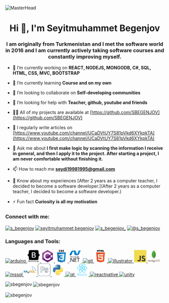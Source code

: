 ![MasterHead](https://r.resimlink.com/EL8djCri.jpg)

<h1 align="center">Hi 👋, I'm Seyitmuhammet Begenjov</h1>
<h3 align="center">I am originally from Turkmenistan and I met the software world in 2016 and I am currently actively taking software courses and constantly improving myself.</h3>

- 🔭 I’m currently working on **REACT, NODEJS, MONGODB, C#, SQL, HTML, CSS, MVC, BOOTSTRAP**

- 🌱 I’m currently learning **Course and on my own**

- 👯 I’m looking to collaborate on **Self-developing communities**

- 🤝 I’m looking for help with **Teacher, github, youtube and friends**

- 👨‍💻 All of my projects are available at [https://github.com/SBEGENJOV](https://github.com/SBEGENJOV)

- 📝 I regularly write articles on [https://www.youtube.com/channel/UCaDVtUY7S81pVkd6XYkpkTA](https://www.youtube.com/channel/UCaDVtUY7S81pVkd6XYkpkTA)

- 💬 Ask me about **I first make logic by scanning the information I receive in general, and then I apply it to the project. After starting a project, I am never comfortable without finishing it.**

- 📫 How to reach me **seydi19981995@gmail.com**

- 📄 Know about my experiences [After 2 years as a computer teacher, I decided to become a software developer.](After 2 years as a computer teacher, I decided to become a software developer.)

- ⚡ Fun fact **Curiosity is all my motivation**

<h3 align="left">Connect with me:</h3>
<p align="left">
<a href="https://twitter.com/s_begenjov" target="blank"><img align="center" src="https://raw.githubusercontent.com/rahuldkjain/github-profile-readme-generator/master/src/images/icons/Social/twitter.svg" alt="s_begenjov" height="30" width="40" /></a>
<a href="https://linkedin.com/in/seyitmuhammet begenjov" target="blank"><img align="center" src="https://raw.githubusercontent.com/rahuldkjain/github-profile-readme-generator/master/src/images/icons/Social/linked-in-alt.svg" alt="seyitmuhammet begenjov" height="30" width="40" /></a>
<a href="https://instagram.com/s_begenjov_" target="blank"><img align="center" src="https://raw.githubusercontent.com/rahuldkjain/github-profile-readme-generator/master/src/images/icons/Social/instagram.svg" alt="s_begenjov_" height="30" width="40" /></a>
<a href="https://www.youtube.com/c/@s_begenjov" target="blank"><img align="center" src="https://raw.githubusercontent.com/rahuldkjain/github-profile-readme-generator/master/src/images/icons/Social/youtube.svg" alt="@s_begenjov" height="30" width="40" /></a>
</p>

<h3 align="left">Languages and Tools:</h3>
<p align="left"><a href="https://www.arduino.cc/" target="_blank" rel="noreferrer"> <img src="https://cdn.worldvectorlogo.com/logos/arduino-1.svg" alt="arduino" width="40" height="40"/> </a> <a href="https://getbootstrap.com" target="_blank" rel="noreferrer"> <img src="https://raw.githubusercontent.com/devicons/devicon/master/icons/bootstrap/bootstrap-plain-wordmark.svg" alt="bootstrap" width="40" height="40"/> </a> <a href="https://www.w3schools.com/cs/" target="_blank" rel="noreferrer"> <img src="https://raw.githubusercontent.com/devicons/devicon/master/icons/csharp/csharp-original.svg" alt="csharp" width="40" height="40"/> </a> <a href="https://www.w3schools.com/css/" target="_blank" rel="noreferrer"> <img src="https://raw.githubusercontent.com/devicons/devicon/master/icons/css3/css3-original-wordmark.svg" alt="css3" width="40" height="40"/> </a> <a href="https://dotnet.microsoft.com/" target="_blank" rel="noreferrer"> <img src="https://raw.githubusercontent.com/devicons/devicon/master/icons/dot-net/dot-net-original-wordmark.svg" alt="dotnet" width="40" height="40"/> </a> <a href="https://git-scm.com/" target="_blank" rel="noreferrer"> <img src="https://www.vectorlogo.zone/logos/git-scm/git-scm-icon.svg" alt="git" width="40" height="40"/> </a> <a href="https://www.w3.org/html/" target="_blank" rel="noreferrer"> <img src="https://raw.githubusercontent.com/devicons/devicon/master/icons/html5/html5-original-wordmark.svg" alt="html5" width="40" height="40"/> </a> <a href="https://www.adobe.com/in/products/illustrator.html" target="_blank" rel="noreferrer"> <img src="https://www.vectorlogo.zone/logos/adobe_illustrator/adobe_illustrator-icon.svg" alt="illustrator" width="40" height="40"/> </a> <a href="https://developer.mozilla.org/en-US/docs/Web/JavaScript" target="_blank" rel="noreferrer"> <img src="https://raw.githubusercontent.com/devicons/devicon/master/icons/javascript/javascript-original.svg" alt="javascript" width="40" height="40"/> </a> <a href="https://www.mongodb.com/" target="_blank" rel="noreferrer"> <img src="https://raw.githubusercontent.com/devicons/devicon/master/icons/mongodb/mongodb-original-wordmark.svg" alt="mongodb" width="40" height="40"/> </a> <a href="https://www.microsoft.com/en-us/sql-server" target="_blank" rel="noreferrer"> <img src="https://www.svgrepo.com/show/303229/microsoft-sql-server-logo.svg" alt="mssql" width="40" height="40"/> </a> <a href="https://www.mysql.com/" target="_blank" rel="noreferrer"> <img src="https://raw.githubusercontent.com/devicons/devicon/master/icons/mysql/mysql-original-wordmark.svg" alt="mysql" width="40" height="40"/> </a> <a href="https://www.photoshop.com/en" target="_blank" rel="noreferrer"> <img src="https://raw.githubusercontent.com/devicons/devicon/master/icons/photoshop/photoshop-line.svg" alt="photoshop" width="40" height="40"/> </a> <a href="https://www.python.org" target="_blank" rel="noreferrer"> <img src="https://raw.githubusercontent.com/devicons/devicon/master/icons/python/python-original.svg" alt="python" width="40" height="40"/> </a> <a href="https://www.qt.io/" target="_blank" rel="noreferrer"> <img src="https://upload.wikimedia.org/wikipedia/commons/0/0b/Qt_logo_2016.svg" alt="qt" width="40" height="40"/> </a> <a href="https://reactjs.org/" target="_blank" rel="noreferrer"> <img src="https://raw.githubusercontent.com/devicons/devicon/master/icons/react/react-original-wordmark.svg" alt="react" width="40" height="40"/> </a> <a href="https://reactnative.dev/" target="_blank" rel="noreferrer"> <img src="https://reactnative.dev/img/header_logo.svg" alt="reactnative" width="40" height="40"/> </a> <a href="https://unity.com/" target="_blank" rel="noreferrer"> <img src="https://www.vectorlogo.zone/logos/unity3d/unity3d-icon.svg" alt="unity" width="40" height="40"/> </a> </p>

<p><img align="left" src="https://github-readme-stats.vercel.app/api/top-langs?username=sbegenjov&show_icons=true&locale=en&layout=compact" alt="sbegenjov" /></p>

<p>&nbsp;<img align="center" src="https://github-readme-stats.vercel.app/api?username=sbegenjov&show_icons=true&locale=en" alt="sbegenjov" /></p>

<p><img align="center" src="https://github-readme-streak-stats.herokuapp.com/?user=sbegenjov&" alt="sbegenjov" /></p>
